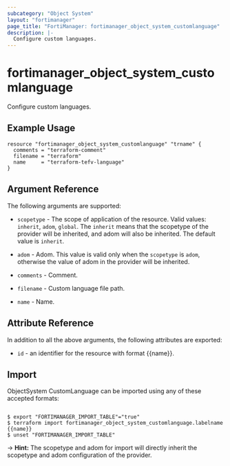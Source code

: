 ```yaml
---
subcategory: "Object System"
layout: "fortimanager"
page_title: "FortiManager: fortimanager_object_system_customlanguage"
description: |-
  Configure custom languages.
---
```


# fortimanager_object_system_customlanguage
Configure custom languages.

## Example Usage

```hcl
resource "fortimanager_object_system_customlanguage" "trname" {
  comments = "terraform-comment"
  filename = "terraform"
  name     = "terraform-tefv-language"
}
```

## Argument Reference


The following arguments are supported:

* `scopetype` - The scope of application of the resource. Valid values: `inherit`, `adom`, `global`. The `inherit` means that the scopetype of the provider will be inherited, and adom will also be inherited. The default value is `inherit`.
* `adom` - Adom. This value is valid only when the `scopetype` is `adom`, otherwise the value of adom in the provider will be inherited.

* `comments` - Comment.
* `filename` - Custom language file path.
* `name` - Name.


## Attribute Reference

In addition to all the above arguments, the following attributes are exported:
* `id` - an identifier for the resource with format {{name}}.

## Import

ObjectSystem CustomLanguage can be imported using any of these accepted formats:
```

$ export "FORTIMANAGER_IMPORT_TABLE"="true"
$ terraform import fortimanager_object_system_customlanguage.labelname {{name}}
$ unset "FORTIMANAGER_IMPORT_TABLE"
```
-> **Hint:** The scopetype and adom for import will directly inherit the scopetype and adom configuration of the provider.

